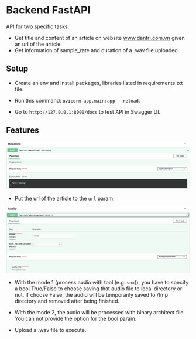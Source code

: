 # Backend FastAPI

API for two specific tasks:
 - Get title and content of an article on website www.dantri.com.vn given an url of the article.
 - Get information of sample_rate and duration of a .wav file uploaded. 

## Setup

 - Create an env and install packages, libraries listed in requirements.txt file.

 - Run this command: ``` uvicorn app.main:app --reload ```.

 - Go to ``` http://127.0.0.1:8000/docs ``` to test API in Swagger UI.

## Features

![alt text](assets/headline.png)

 - Put the url of the article to the ```url``` param.

![alt text](assets/audio.png)

 - With the mode 1 (process audio with tool (e.g. ```sox```)), you have to specify a bool True/False to choose saving that audio file to local directory or not. If choose False, the audio will be temporarily saved to /tmp directory and removed after being finished.

 - With the mode 2, the audio will be processed with binary architect file. You can not provide the option for the bool param.

 - Upload a .wav file to execute.




 







 

